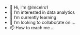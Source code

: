 - 👋 Hi, I’m @lmcelro1
- 👀 I’m interested in data analytics 
- 🌱 I’m currently learning 
- 💞️ I’m looking to collaborate on ...
- 📫 How to reach me ...

<!---
lmcelro1/lmcelro1 is a ✨ special ✨ repository because its `README.md` (this file) appears on your GitHub profile.
You can click the Preview link to take a look at your changes.
--->
